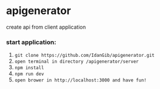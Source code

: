# apigenerator
create api from client application

### start application:
1. `git clone https://github.com/IdanGib/apigenerator.git`
2. `open terminal in directory /apigenerator/server`
3. `npm install`
4. `npm run dev`
5. `open brower in http://localhost:3000 and have fun!`
